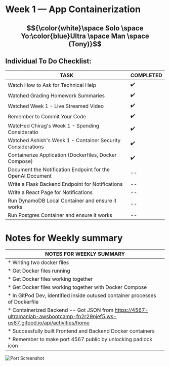 # Week 1 — App Containerization

## $${\color{white}\space Solo \space Yo:\color{blue}Ultra \space Man \space (Tony)}$$ 

## Individual To Do Checklist:
   
| TASK | COMPLETED |
|  --- |    ---    |
| Watch How to Ask for Technical Help | :heavy_check_mark: |
| Watched Grading Homework Summaries   | :heavy_check_mark: |
| Watched Week 1 - Live Streamed Video | :heavy_check_mark: |
| Remember to Commit Your Code | :heavy_check_mark: |
| WatcHed Chirag's Week 1 - Spending Consideratio | :heavy_check_mark: |
| Watched Ashish's Week 1 - Container Security Considerations | :heavy_check_mark: |
| Containerize Application (Dockerfiles, Docker Compose) | :heavy_check_mark: |
| Document the Notification Endpoint for the OpenAI Document | -- |
| Write a Flask Backend Endpoint for Notifications | -- |
| Write a React Page for Notifications | -- |
| Run DynamoDB Local Container and ensure it works | -- |
| Run Postgres Container and ensure it works | -- |


# Notes for Weekly summary
| NOTES FOR WEEKLY SUMMARY |
| --- | 
| * Writing two docker files |
| * Get Docker files running |
| * Get Docker files working together |
| * Get Docker files working together with Docker Compose |
| * In GitPod Dev, identified inside outused container processes of Dockerfile |
| * Containerized Backend -- Got JSON from https://4567-ultramanlab-awsbootcamp-fn2r29njef5.ws-us87.gitpod.io/api/activities/home |
| * Successfully built Frontend and Backend Docker containers |
| * Remember to make port 4567 public by unlocking padlock icon |
![Port Screenshot](aws-bootcamp-cruddur-2023/_docs/assets/week1/UnlockPort.png)

